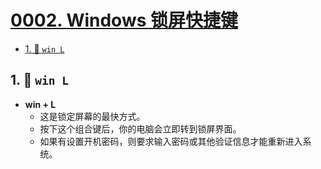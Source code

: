 # [0002. Windows 锁屏快捷键](https://github.com/tnotesjs/TNotes.notes/tree/main/notes/0002.%20Windows%20%E9%94%81%E5%B1%8F%E5%BF%AB%E6%8D%B7%E9%94%AE)

<!-- region:toc -->

- [1. 📒 `win L`](#1--win-l)

<!-- endregion:toc -->

## 1. 📒 `win L`

- **win + L**
  - 这是锁定屏幕的最快方式。
  - 按下这个组合键后，你的电脑会立即转到锁屏界面。
  - 如果有设置开机密码，则要求输入密码或其他验证信息才能重新进入系统。
